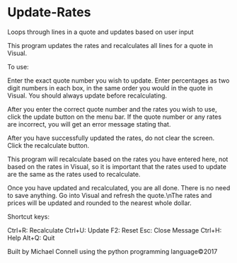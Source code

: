 # Update-Rates
Loops through lines in a quote and updates based on user input

This program updates the rates and recalculates all lines for a quote in Visual. 

To use:

Enter the exact quote number you wish to update.
Enter percentages as two digit numbers in each box, in the same order you would in the quote in Visual. 
You should always update before recalculating.

After you enter the correct quote number and the rates you wish to use, click the update button on the menu bar.
If the quote number or any rates are incorrect, you will get an error message stating that.

After you have successfully updated the rates, do not clear the screen. 
Click the recalculate button.

This program will recalculate based on the rates you have entered here, not based on the rates in Visual, so it is important that the rates used to update are the same as the rates used to recalculate.

Once you have updated and recalculated, you are all done. There is no need to save anything.
Go into Visual and refresh the quote.\nThe rates and prices will be updated and rounded to the nearest whole dollar.

Shortcut keys:

Ctrl+R: Recalculate
Ctrl+U: Update
F2: Reset
Esc: Close Message
Ctrl+H: Help
Alt+Q: Quit

Built by Michael Connell using the python programming language©2017
